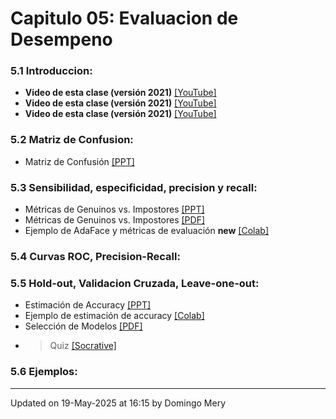 
# Capitulo 05: Evaluacion de Desempeno
### 5.1 Introduccion:
* **Video de esta clase (versión 2021)** [[YouTube]](https://youtu.be/zxYwNPLHWuw)
* **Video de esta clase (versión 2021)** [[YouTube]](https://youtu.be/TlrNzh-vghM)
* **Video de esta clase (versión 2021)** [[YouTube]](https://youtu.be/Md_eY5twq9c)
### 5.2 Matriz de Confusion:
* Matriz de Confusión [[PPT]](https://github.com/domingomery/patrones/blob/master/clases/Cap05_Evaluacion/presentations/PAT05_ConfusionMatrix.pptx)
### 5.3 Sensibilidad, especificidad, precision y recall:
* Métricas de Genuinos vs. Impostores [[PPT]](https://github.com/domingomery/patrones/blob/master/clases/Cap05_Evaluacion/presentations/PAT05_Genuine_Impostor.pptx)
* Métricas de Genuinos vs. Impostores [[PDF]](https://github.com/domingomery/patrones/blob/master/clases/Cap05_Evaluacion/presentations/PAT_05_Understanding-Biometric-Performance-Evaluation.pdf)
* Ejemplo de AdaFace y métricas de evaluación **new** [[Colab]](https://drive.google.com/file/d/1K0lw4XDjjIXZTeyTCao92ygF604o8w2D)
### 5.4 Curvas ROC, Precision-Recall:
### 5.5 Hold-out, Validacion Cruzada, Leave-one-out:
* Estimación de Accuracy [[PPT]](https://github.com/domingomery/patrones/blob/master/clases/Cap05_Evaluacion/presentations/PAT05_AccuracyEstimation.pptx)
* Ejemplo de estimación de accuracy [[Colab]](https://drive.google.com/file/d/1HwNGUGiVzwVC4e5BvSImmTs0m2uhvoyL)
* Selección de Modelos [[PDF]](https://github.com/domingomery/patrones/blob/master/clases/Cap05_Evaluacion/presentations/PAT05_ModelSelector.pdf)
* > Quiz [[Socrative]](http://www.socrative.com)
### 5.6 Ejemplos:
---


Updated on 19-May-2025 at 16:15 by Domingo Mery
